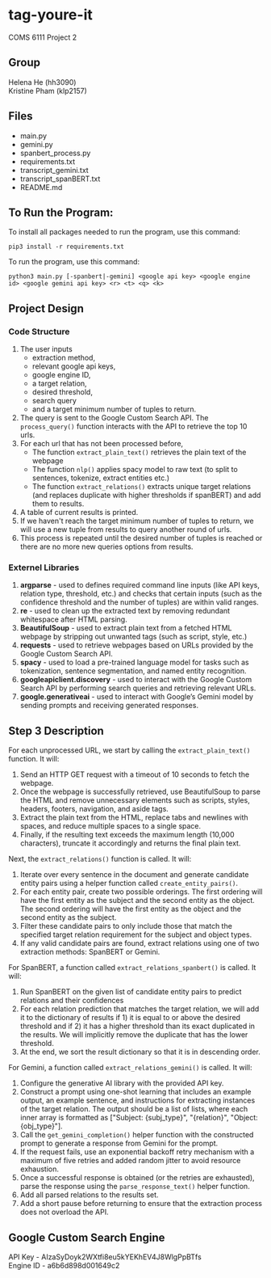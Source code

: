 # tag-youre-it
COMS 6111 Project 2

## Group
Helena He (hh3090) <br>
Kristine Pham (klp2157)

## Files
- main.py
- gemini.py
- spanbert_process.py
- requirements.txt
- transcript_gemini.txt
- transcript_spanBERT.txt
- README.md

## To Run the Program:
To install all packages needed to run the program, use this command:
```
pip3 install -r requirements.txt
```

To run the program, use this command:
```
python3 main.py [-spanbert|-gemini] <google api key> <google engine id> <google gemini api key> <r> <t> <q> <k>
```

## Project Design

### Code Structure
1. The user inputs
    - extraction method,
    - relevant google api keys,
    - google engine ID,
    - a target relation,
    - desired threshold,
    - search query
    - and a target minimum number of tuples to return.
2. The query is sent to the Google Custom Search API. The ```process_query()``` function interacts with the API to retrieve the top 10 urls.
3. For each url that has not been processed before,
    - The function ```extract_plain_text()``` retrieves the plain text of the webpage
    - The function ```nlp()``` applies spacy model to raw text (to split to sentences, tokenize, extract entities etc.)
    - The function ```extract_relations()``` extracts unique target relations (and replaces duplicate with higher thresholds if spanBERT) and add them to results.
4. A table of current results is printed.
5. If we haven't reach the target minimum number of tuples to return, we will use a new tuple from results to query another round of urls.
6. This process is repeated until the desired number of tuples is reached or there are no more new queries options from results.

### Externel Libraries
1. **argparse** - used to defines required command line inputs (like API keys, relation type, threshold, etc.) and checks that certain inputs (such as the confidence threshold and the number of tuples) are within valid ranges.
2. **re** - used to clean up the extracted text by removing redundant whitespace after HTML parsing.
3. **BeautifulSoup** - used to extract plain text from a fetched HTML webpage by stripping out unwanted tags (such as script, style, etc.)
4. **requests** - used to retrieve webpages based on URLs provided by the Google Custom Search API.
5. **spacy** - used to load a pre-trained language model for tasks such as tokenization, sentence segmentation, and named entity recognition.
6. **googleapiclient.discovery** - used to interact with the Google Custom Search API by performing search queries and retrieving relevant URLs.
7. **google.generativeai** - used to interact with Google’s Gemini model by sending prompts and receiving generated responses.

## Step 3 Description
For each unprocessed URL, we start by calling the `extract_plain_text()` function. It will:

1. Send an HTTP GET request with a timeout of 10 seconds to fetch the webpage.
2. Once the webpage is successfully retrieved, use BeautifulSoup to parse the HTML and remove unnecessary elements such as scripts, styles, headers, footers, navigation, and aside tags.
3. Extract the plain text from the HTML, replace tabs and newlines with spaces, and reduce multiple spaces to a single space.
4. Finally, if the resulting text exceeds the maximum length (10,000 characters), truncate it accordingly and returns the final plain text.

Next, the `extract_relations()` function is called. It will:

1. Iterate over every sentence in the document and generate candidate entity pairs using a helper function called `create_entity_pairs()`. 
2. For each entity pair, create two possible orderings. The first ordering will have the first entity as the subject and the second entity as the object. The second ordering will have the first entity as the object and the second entity as the subject.
3. Filter these candidate pairs to only include those that match the specified target relation requirement for the subject and object types. 
4. If any valid candidate pairs are found, extract relations using one of two extraction methods: SpanBERT or Gemini.

For SpanBERT, a function called `extract_relations_spanbert()` is called. It will:

1. Run SpanBERT on the given list of candidate entity pairs to predict relations and their confidences
2. For each relation prediction that matches the target relation, we will add it to the dictionary of results if 1) it is equal to or above the desired threshold and if 2) it has a higher threshold than its exact duplicated in the results. We will implicitly remove the duplicate that has the lower threshold.
3. At the end, we sort the result dictionary so that it is in descending order.

For Gemini, a function called `extract_relations_gemini()` is called. It will:

1. Configure the generative AI library with the provided API key. 
2. Construct a prompt using one-shot learning that includes an example output, an example sentence, and instructions for extracting instances of the target relation. The output should be a list of lists, where each inner array is formatted as ["Subject: {subj_type}", "{relation}", "Object: {obj_type}"].
3. Call the `get_gemini_completion()` helper function with the constructed prompt to generate a response from Gemini for the prompt.
4. If the request fails, use an exponential backoff retry mechanism with a maximum of five retries and added random jitter to avoid resource exhaustion. 
5. Once a successful response is obtained (or the retries are exhausted), parse the response using the `parse_response_text()` helper function. 
6. Add all parsed relations to the results set.
7. Add a short pause before returning to ensure that the extraction process does not overload the API.

## Google Custom Search Engine
API Key - AIzaSyDoyk2WXtfi8eu5kYEKhEV4J8WlgPpBTfs <br>
Engine ID - a6b6d898d001649c2